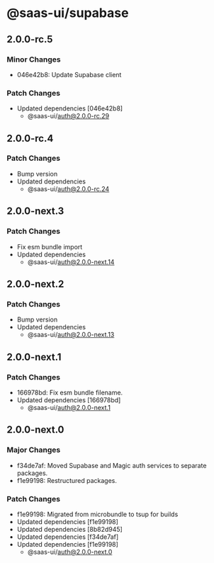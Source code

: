 # @saas-ui/supabase

## 2.0.0-rc.5

### Minor Changes

- 046e42b8: Update Supabase client

### Patch Changes

- Updated dependencies [046e42b8]
  - @saas-ui/auth@2.0.0-rc.29

## 2.0.0-rc.4

### Patch Changes

- Bump version
- Updated dependencies
  - @saas-ui/auth@2.0.0-rc.24

## 2.0.0-next.3

### Patch Changes

- Fix esm bundle import
- Updated dependencies
  - @saas-ui/auth@2.0.0-next.14

## 2.0.0-next.2

### Patch Changes

- Bump version
- Updated dependencies
  - @saas-ui/auth@2.0.0-next.13

## 2.0.0-next.1

### Patch Changes

- 166978bd: Fix esm bundle filename.
- Updated dependencies [166978bd]
  - @saas-ui/auth@2.0.0-next.1

## 2.0.0-next.0

### Major Changes

- f34de7af: Moved Supabase and Magic auth services to separate packages.
- f1e99198: Restructured packages.

### Patch Changes

- f1e99198: Migrated from microbundle to tsup for builds
- Updated dependencies [f1e99198]
- Updated dependencies [8b82d945]
- Updated dependencies [f34de7af]
- Updated dependencies [f1e99198]
  - @saas-ui/auth@2.0.0-next.0
